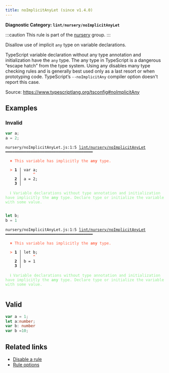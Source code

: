 ```yaml
---
title: noImplicitAnyLet (since v1.4.0)
---
```


**Diagnostic Category: `lint/nursery/noImplicitAnyLet`**

:::caution
This rule is part of the [nursery](/linter/rules/#nursery) group.
:::

Disallow use of implicit `any` type on variable declarations.

TypeScript variable declaration without any type annotation and initialization have the `any` type.
The any type in TypeScript is a dangerous “escape hatch” from the type system.
Using any disables many type checking rules and is generally best used only as a last resort or when prototyping code.
TypeScript’s `--noImplicitAny` compiler option doesn't report this case.

Source: https://www.typescriptlang.org/tsconfig#noImplicitAny

## Examples

### Invalid

```ts
var a;
a = 2;
```

<pre class="language-text"><code class="language-text">nursery/noImplicitAnyLet.js:1:5 <a href="https://biomejs.dev/lint/rules/no-implicit-any-let">lint/nursery/noImplicitAnyLet</a> ━━━━━━━━━━━━━━━━━━━━━━━━━━━━━━━━━━━━━━

<strong><span style="color: Tomato;">  </span></strong><strong><span style="color: Tomato;">✖</span></strong> <span style="color: Tomato;">This variable has implicitly the </span><span style="color: Tomato;"><strong>any</strong></span><span style="color: Tomato;"> type.</span>
  
<strong><span style="color: Tomato;">  </span></strong><strong><span style="color: Tomato;">&gt;</span></strong> <strong>1 │ </strong>var a;
   <strong>   │ </strong>    <strong><span style="color: Tomato;">^</span></strong>
    <strong>2 │ </strong>a = 2;
    <strong>3 │ </strong>
  
<strong><span style="color: lightgreen;">  </span></strong><strong><span style="color: lightgreen;">ℹ</span></strong> <span style="color: lightgreen;">Variable declarations without type annotation and initialization have implicitly the </span><span style="color: lightgreen;"><strong>any</strong></span><span style="color: lightgreen;"> type. Declare type or initialize the variable with some value.</span>
  
</code></pre>

```ts
let b;
b = 1
```

<pre class="language-text"><code class="language-text">nursery/noImplicitAnyLet.js:1:5 <a href="https://biomejs.dev/lint/rules/no-implicit-any-let">lint/nursery/noImplicitAnyLet</a> ━━━━━━━━━━━━━━━━━━━━━━━━━━━━━━━━━━━━━━

<strong><span style="color: Tomato;">  </span></strong><strong><span style="color: Tomato;">✖</span></strong> <span style="color: Tomato;">This variable has implicitly the </span><span style="color: Tomato;"><strong>any</strong></span><span style="color: Tomato;"> type.</span>
  
<strong><span style="color: Tomato;">  </span></strong><strong><span style="color: Tomato;">&gt;</span></strong> <strong>1 │ </strong>let b;
   <strong>   │ </strong>    <strong><span style="color: Tomato;">^</span></strong>
    <strong>2 │ </strong>b = 1
    <strong>3 │ </strong>
  
<strong><span style="color: lightgreen;">  </span></strong><strong><span style="color: lightgreen;">ℹ</span></strong> <span style="color: lightgreen;">Variable declarations without type annotation and initialization have implicitly the </span><span style="color: lightgreen;"><strong>any</strong></span><span style="color: lightgreen;"> type. Declare type or initialize the variable with some value.</span>
  
</code></pre>

## Valid

```ts
var a = 1;
let a:number;
var b: number
var b =10;
```

## Related links

- [Disable a rule](/linter/#disable-a-lint-rule)
- [Rule options](/linter/#rule-options)
